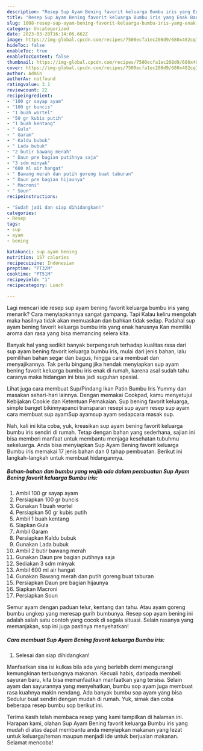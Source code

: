 ```yaml
---
description: "Resep Sup Ayam Bening favorit keluarga Bumbu iris yang Enak Banget, Buat Buka Puasa}"
title: "Resep Sup Ayam Bening favorit keluarga Bumbu iris yang Enak Banget, Buat Buka Puasa}"
slug: 1008-resep-sup-ayam-bening-favorit-keluarga-bumbu-iris-yang-enak-banget-buat-buka-puasa
category: Uncategorized
date: 2023-03-28T16:14:06.662Z
image: https://img-global.cpcdn.com/recipes/7500ecfa1ec208d9/680x482cq70/sup-ayam-bening-favorit-keluarga-bumbu-iris-foto-resep-utama.jpg
hideToc: false
enableToc: true
enableTocContent: false
thumbnail: https://img-global.cpcdn.com/recipes/7500ecfa1ec208d9/680x482cq70/sup-ayam-bening-favorit-keluarga-bumbu-iris-foto-resep-utama.jpg
cover: https://img-global.cpcdn.com/recipes/7500ecfa1ec208d9/680x482cq70/sup-ayam-bening-favorit-keluarga-bumbu-iris-foto-resep-utama.jpg
author: Admin
authorAv: notfound
ratingvalue: 3.1
reviewcount: 22
recipeingredient:
- "100 gr sayap ayam"
- "100 gr buncis"
- "1 buah wortel"
- "50 gr kubis putih"
- "1 buah kentang"
- " Gula"
- " Garam"
- " Kaldu bubuk"
- " Lada bubuk"
- "2 butir bawang merah"
- " Daun pre bagian putihnya saja"
- "3 sdm minyak"
- "600 ml air hangat"
- " Bawang merah dan putih goreng buat taburan"
- " Daun pre bagian hijaunya"
- " Macroni"
- " Soun"
recipeinstructions:

- "Sudah jadi dan siap dihidangkan!"
categories:
- Resep
tags:
- sup
- ayam
- bening

katakunci: sup ayam bening 
nutrition: 157 calories
recipecuisine: Indonesian
preptime: "PT32M"
cooktime: "PT51M"
recipeyield: "1"
recipecategory: Lunch

---
```



Lagi mencari ide resep sup ayam bening favorit keluarga bumbu iris yang menarik? Cara menyiapkannya sangat gampang. Tapi Kalau keliru mengolah maka hasilnya tidak akan memuaskan dan bahkan tidak sedap. Padahal sup ayam bening favorit keluarga bumbu iris yang enak harusnya Kan memiliki aroma dan rasa yang bisa memancing selera kita.


Banyak hal yang sedikit banyak berpengaruh terhadap kualitas rasa dari sup ayam bening favorit keluarga bumbu iris, mulai dari jenis bahan, lalu pemilihan bahan segar dan bagus, hingga cara membuat dan menyajikannya. Tak perlu bingung jika hendak menyiapkan sup ayam bening favorit keluarga bumbu iris enak di rumah, karena asal sudah tahu caranya maka hidangan ini bisa jadi suguhan spesial.

Lihat juga cara membuat Sup/Pindang Ikan Patin Bumbu Iris Yummy dan masakan sehari-hari lainnya. Dengan memakai Cookpad, kamu menyetujui Kebijakan Cookie dan Ketentuan Pemakaian. Sup bening favorit keluarga, simple banget bikinnyapanci transparan resepi sup ayam resep sup ayam cara membuat sup ayamSup ayamsup ayam sedapcara masak sup.


Nah, kali ini kita coba, yuk, kreasikan sup ayam bening favorit keluarga bumbu iris sendiri di rumah. Tetap dengan bahan yang sederhana, sajian ini bisa memberi manfaat untuk membantu menjaga kesehatan tubuhmu sekeluarga. Anda bisa menyiapkan Sup Ayam Bening favorit keluarga Bumbu iris memakai 17 jenis bahan dan 0 tahap pembuatan. Berikut ini langkah-langkah untuk membuat hidangannya.

<!--inarticleads1-->

##### Bahan-bahan dan bumbu yang wajib ada dalam pembuatan Sup Ayam Bening favorit keluarga Bumbu iris:

1. Ambil 100 gr sayap ayam
1. Persiapkan 100 gr buncis
1. Gunakan 1 buah wortel
1. Persiapkan 50 gr kubis putih
1. Ambil 1 buah kentang
1. Siapkan  Gula
1. Ambil  Garam
1. Persiapkan  Kaldu bubuk
1. Gunakan  Lada bubuk
1. Ambil 2 butir bawang merah
1. Gunakan  Daun pre bagian putihnya saja
1. Sediakan 3 sdm minyak
1. Ambil 600 ml air hangat
1. Gunakan  Bawang merah dan putih goreng buat taburan
1. Persiapkan  Daun pre bagian hijaunya
1. Siapkan  Macroni
1. Persiapkan  Soun


Semur ayam dengan paduan telur, kentang dan tahu. Atau ayam goreng bumbu ungkep yang meresap gurih bumbunya. Resep sop ayam bening ini adalah salah satu contoh yang cocok di segala situasi. Selain rasanya yang memanjakan, sop ini juga pastinya menyehatkan! 

<!--inarticleads2-->

##### Cara membuat Sup Ayam Bening favorit keluarga Bumbu iris:


1. Selesai dan siap dihidangkan!

Manfaatkan sisa isi kulkas bila ada yang berlebih demi mengurangi kemungkinan terbuangnya makanan. Kecuali habis, daripada membeli sayuran baru, kita bisa memanfaatkan manfaatkan yang tersisa. Selain ayam dan sayurannya yang menyehatkan, bumbu sop ayam juga membuat rasa kuahnya makin nendang. Ada banyak bumbu sop ayam yang bisa Sedulur buat sendiri dengan mudah di rumah. Yuk, simak dan coba beberapa resep bumbu sop berikut ini. 

Terima kasih telah membaca resep yang kami tampilkan di halaman ini. Harapan kami, olahan Sup Ayam Bening favorit keluarga Bumbu iris yang mudah di atas dapat membantu anda menyiapkan makanan yang lezat untuk keluarga/teman maupun menjadi ide untuk berjualan makanan. Selamat mencoba!
